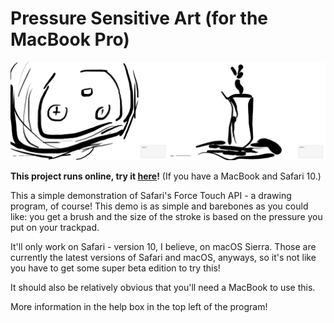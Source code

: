 # Pressure Sensitive Art (for the MacBook Pro)

![Banner](banner.png)

**This project runs online, try it [here](https://liam4.github.io/macbook-pressure-art/)!** (If you have a MacBook and Safari 10.)

This a simple demonstration of Safari's Force Touch API - a drawing program, of course! This demo is as simple and barebones as you could like: you get a brush and the size of the stroke is based on the pressure you put on your trackpad.

It'll only work on Safari - version 10, I believe, on macOS Sierra. Those are currently the latest versions of Safari and macOS, anyways, so it's not like you have to get some super beta edition to try this!

It should also be relatively obvious that you'll need a MacBook to use this.

More information in the help box in the top left of the program!
